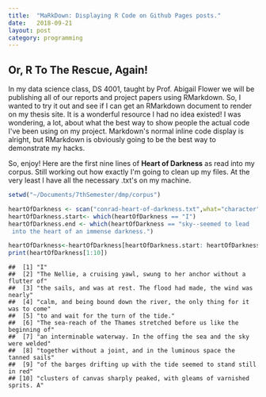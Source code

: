 ```yaml
---
title:  "MaRkDown: Displaying R Code on Github Pages posts."
date:   2018-09-21
layout: post
category: programming
---
```


## Or, R To The Rescue, Again!

In my data science class, DS 4001, taught by Prof. Abigail Flower we will be publishing all of our reports and project papers using RMarkdown. So, I wanted to try it out and see if I can get an RMarkdown document to render on my thesis site. It is a wonderful resource I had no idea existed! I was wondering, a lot, about what the best way to show people the actual code I've been using on my project. Markdown's normal inline code display is alright, but RMarkdown is obviously going to be the best way to demonstrate my hacks.

So, enjoy! Here are the first nine lines of **Heart of Darkness** as read into my corpus. Still working out how exactly I'm going to clean up my files. At the very least I have all the necessary .txt's on my machine.

``` r
setwd("~/Documents/7thSemester/dmp/corpus")

heartOfDarkness <- scan("conrad-heart-of-darkness.txt",what="character",sep="\n")
heartOfDarkness.start<- which(heartOfDarkness == "I")
heartOfDarkness.end <- which(heartOfDarkness == "sky--seemed to lead
 into the heart of an immense darkness.")

heartOfDarkness<-heartOfDarkness[heartOfDarkness.start: heartOfDarkness.end]
print(heartOfDarkness[1:10])
```

    ##  [1] "I"                                                                      
    ##  [2] "The Nellie, a cruising yawl, swung to her anchor without a flutter of"  
    ##  [3] "the sails, and was at rest. The flood had made, the wind was nearly"    
    ##  [4] "calm, and being bound down the river, the only thing for it was to come"
    ##  [5] "to and wait for the turn of the tide."                                  
    ##  [6] "The sea-reach of the Thames stretched before us like the beginning of"  
    ##  [7] "an interminable waterway. In the offing the sea and the sky were welded"
    ##  [8] "together without a joint, and in the luminous space the tanned sails"   
    ##  [9] "of the barges drifting up with the tide seemed to stand still in red"   
    ## [10] "clusters of canvas sharply peaked, with gleams of varnished sprits. A"
